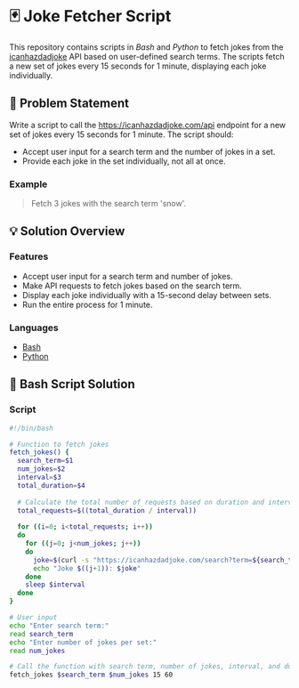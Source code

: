 # 🃏 Joke Fetcher Script

This repository contains scripts in *Bash* and *Python* to fetch jokes from the [icanhazdadjoke](https://icanhazdadjoke.com/api) API based on user-defined search terms. The scripts fetch a new set of jokes every 15 seconds for 1 minute, displaying each joke individually.

## 📜 Problem Statement

Write a script to call the https://icanhazdadjoke.com/api endpoint for a new set of jokes every 15 seconds for 1 minute. The script should:
- Accept user input for a search term and the number of jokes in a set.
- Provide each joke in the set individually, not all at once.

### Example
> Fetch 3 jokes with the search term 'snow'.

## 💡 Solution Overview

### Features
- Accept user input for a search term and number of jokes.
- Make API requests to fetch jokes based on the search term.
- Display each joke individually with a 15-second delay between sets.
- Run the entire process for 1 minute.

### Languages
- [Bash](#bash-script-solution)
- [Python](#python-script-solution)

## 🐚 Bash Script Solution

### Script

```bash
#!/bin/bash

# Function to fetch jokes
fetch_jokes() {
  search_term=$1
  num_jokes=$2
  interval=$3
  total_duration=$4
  
  # Calculate the total number of requests based on duration and interval
  total_requests=$((total_duration / interval))
  
  for ((i=0; i<total_requests; i++))
  do
    for ((j=0; j<num_jokes; j++))
    do
      joke=$(curl -s "https://icanhazdadjoke.com/search?term=${search_term}" -H "Accept: application/json" | jq -r ".results[$j].joke")
      echo "Joke $((j+1)): $joke"
    done
    sleep $interval
  done
}

# User input
echo "Enter search term:"
read search_term
echo "Enter number of jokes per set:"
read num_jokes

# Call the function with search term, number of jokes, interval, and duration
fetch_jokes $search_term $num_jokes 15 60
